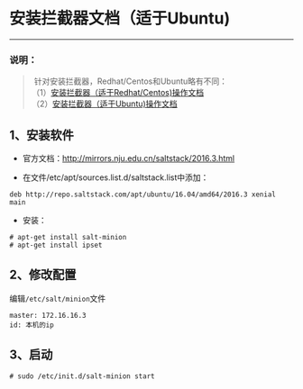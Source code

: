 # 安装拦截器文档（适于Ubuntu)

---
### 说明：
>  针对安装拦截器，Redhat/Centos和Ubuntu略有不同：
> <br/>
> （1）[安装拦截器（适于Redhat/Centos)操作文档][1]<br/>
> （2）[安装拦截器（适于Ubuntu)操作文档][2]<br/>


## 1、安装软件
- 官方文档：http://mirrors.nju.edu.cn/saltstack/2016.3.html

- 在文件/etc/apt/sources.list.d/saltstack.list中添加：
```
deb http://repo.saltstack.com/apt/ubuntu/16.04/amd64/2016.3 xenial main
```
- 安装：
```
# apt-get install salt-minion
# apt-get install ipset
```
## 2、修改配置
编辑`/etc/salt/minion`文件
```
master: 172.16.16.3
id: 本机的ip
```

## 3、启动
```
# sudo /etc/init.d/salt-minion start
```

 [1]: https://github.com/yunjuhe/atd/blob/master/%E5%AE%89%E8%A3%85%E6%8B%A6%E6%88%AA%E5%99%A8%E6%96%87%E6%A1%A3%EF%BC%88%E9%80%82%E4%BA%8ERedhat&Centos%29.md
 [2]: https://github.com/yunjuhe/atd/blob/master/%E5%AE%89%E8%A3%85%E6%8B%A6%E6%88%AA%E5%99%A8%E6%96%87%E6%A1%A3%EF%BC%88%E9%80%82%E4%BA%8EUbuntu%29.md


